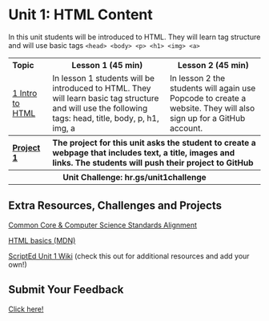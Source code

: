 # Unit 1: HTML Content 

In this unit students will be introduced to HTML. They will learn tag structure and will use basic tags `<head> <body> <p> <h1> <img> <a>`

<table>
<tr>
	<th align="left">Topic</th>
	<th>Lesson 1 (45 min)</th>
	<th>Lesson 2 (45 min)</th>
</tr>
<tr>
	<td align="left"> <a href="topics/topic1">1 Intro to HTML</a> </td>
	<td>In lesson 1 students will be introduced to HTML. They will learn basic tag structure and will use the following tags: head, title, body, p, h1, img, a  <br></td>
	<td>In lesson 2 the students will again use Popcode to create a website. They will also sign up for a GitHub account.</td>
</tr>
<tr>
	<th align="left"><a href ="projects/project1" >Project 1 </a> </th>
	<th align="left" colspan="2">The project for this unit asks the student to create a webpage that includes text, a title, images and links. The students will push their project to GitHub </th>
</tr>
<tr>
	<th align="center" colspan="3">Unit Challenge: hr.gs/unit1challenge </th>
</tr>

</table>


## Extra Resources, Challenges and Projects

[Common Core & Computer Science Standards Alignment](csStandards.md)

[HTML basics (MDN)](https://developer.mozilla.org/en-US/docs/Learn/Getting_started_with_the_web/HTML_basics)


<a href="https://github.com/ScriptEdcurriculum/curriculum2016/wiki/foundationsCourse#unit-1-html-content">ScriptEd Unit 1 Wiki</a> (check this out for additional resources and add your own!)

## Submit Your Feedback
<a href="https://docs.google.com/forms/d/e/1FAIpQLSfx0wkLyw_jSOhWR2yY8GTR8TV2NXYZc40us7aPHnl9bO6WAQ/viewform">Click here!</a>
